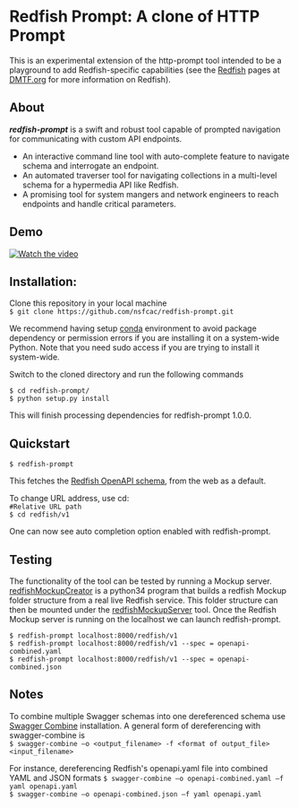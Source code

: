 Redfish Prompt: A clone of HTTP Prompt
======================================

This is an experimental extension of the http-prompt tool intended to be a playground to add Redfish-specific capabilities (see the [Redfish](https://www.dmtf.org/standards/redfish) pages at [DMTF.org](https://www.dmtf.org/) for more information on Redfish).

## About
**_redfish-prompt_** is a swift and robust tool capable of prompted navigation for communicating with custom API endpoints.
+ An interactive command line tool with auto-complete feature to navigate schema and interrogate an endpoint.  
+ An automated traverser tool for navigating collections in a multi-level schema for a hypermedia API like Redfish.  
+ A promising tool for system mangers and network engineers to reach endpoints and handle critical parameters. 

## Demo

[![Watch the video](https://imgur.com/t4ceGNK.png)](https://www.youtube.com/watch?v=HzfN9qrMNDI)



## Installation:
Clone this repository in your local machine<br/>
`$ git clone https://github.com/nsfcac/redfish-prompt.git`

We recommend having setup [conda](https://github.com/conda/conda) environment to avoid package dependency or permission errors if you are installing it on a system-wide Python. Note that you need sudo access if you are trying to install it system-wide. 

Switch to the cloned directory and run the following commands

`$ cd redfish-prompt/`<br/>
`$ python setup.py install`

This will finish processing dependencies for redfish-prompt 1.0.0.

## Quickstart
`$ redfish-prompt`

This fetches the [Redfish OpenAPI schema](https://redfish.dmtf.org/schemas/openapi.yaml), from the web as a default.

To change URL address, use cd:<br/>
`#Relative URL path`<br/>
`$ cd redfish/v1`

One can now see auto completion option enabled with redfish-prompt. 

## Testing
The functionality of the tool can be tested by running a Mockup server. 
[redfishMockupCreator](https://github.com/DMTF/Redfish-Mockup-Creator) is a python34 program that builds a redfish Mockup folder structure from a real live Redfish service. This folder structure can then be mounted under the [redfishMockupServer](https://github.com/DMTF/Redfish-Mockup-Server) tool. Once the Redfish Mockup server is running on the localhost we can launch redfish-prompt.

`$ redfish-prompt localhost:8000/redfish/v1`<br/>
`$ redfish-prompt localhost:8000/redfish/v1 --spec = openapi-combined.yaml`<br/>
`$ redfish-prompt localhost:8000/redfish/v1 --spec = openapi-combined.json`

## Notes
To combine multiple Swagger schemas into one dereferenced schema use [Swagger Combine](https://github.com/maxdome/swagger-combine) installation.
A general form of dereferencing with swagger-combine is<br/> 
`$ swagger-combine –o <output_filename> -f <format of output_file> <input_filename>`<br/>

For instance, dereferencing Redfish's openapi.yaml file into combined YAML and JSON formats
`$ swagger-combine –o openapi-combined.yaml –f yaml openapi.yaml`<br/> 
`$ swagger-combine –o openapi-combined.json –f yaml openapi.yaml`

